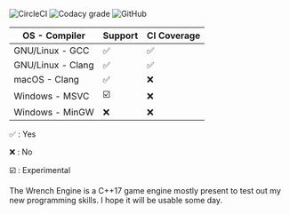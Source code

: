 ![CircleCI](https://img.shields.io/circleci/build/github/hebriel/wrench-engine/master?logo=CircleCI)
![Codacy grade](https://img.shields.io/codacy/grade/d804879fda2d4836adef825b03648e8e?logo=Codacy)
![GitHub](https://img.shields.io/github/license/hebriel/wrench-engine?logo=GNU)

| OS - Compiler     | Support                 | CI Coverage        |
|-------------------|-------------------------|--------------------|
| GNU/Linux - GCC   | :white_check_mark:      | :white_check_mark: |
| GNU/Linux - Clang | :white_check_mark:      | :white_check_mark: |
| macOS - Clang     | :white_check_mark:      | :x:                |
| Windows - MSVC    | :ballot_box_with_check: | :x:                |
| Windows - MinGW   | :x:                     | :x:                |

:white_check_mark: : Yes

:x: : No

:ballot_box_with_check: : Experimental

The Wrench Engine is a C++17 game engine mostly present to test out my new programming skills. I hope it will be usable some day.
